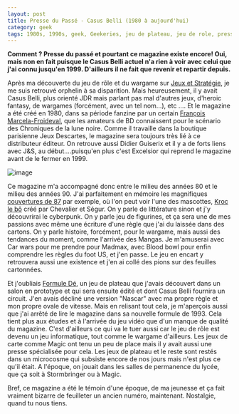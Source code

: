 ```yaml
---
layout: post
title: Presse du Passé - Casus Belli (1980 à aujourd'hui)
category: geek
tags: 1980s, 1990s, geek, Geekeries, jeu de plateau, jeu de role, presse, wargame
---
```

**Comment ? Presse du passé et pourtant ce magazine existe encore! Oui, mais non en fait puisque le Casus Belli actuel n'a rien à voir avec celui que j'ai connu jusqu'en 1999. D'ailleurs il ne fait que revenir et repartir depuis.**

Après ma découverte du jeu de rôle et du wargame sur [Jeux et Stratégie](https://www.cheziceman.fr/2016/jeuxetstrategie/), je me suis retrouvé orphelin à sa disparition. Mais heureusement, il y avait Casus Belli, plus orienté JDR mais parlant pas mal d'autres jeux, d'heroic fantasy, de wargames (forcément, avec un tel nom...), etc .... Et le magazine a été créé en 1980, dans sa période fanzine par un certain <a title="François Marcela-Froideval" href="https://fr.wikipedia.org/wiki/Fran%C3%A7ois_Marcela-Froideval">François Marcela-Froideval</a>, que les amateurs de BD connaissent pour le scénario des Chroniques de la lune noire. Comme il travaille dans la boutique parisienne Jeux Descartes, le magazine sera toujours très lié à ce distributeur éditeur. On retrouve aussi Didier Guiserix et il y a de forts liens avec J&amp;S, au début....puisqu'en plus c'est Excelsior qui reprend le magazine avant de le fermer en 1999.

![image](https://filedn.eu/llqi9IBxlYouGRXYG2xlROb/img/2017/casusbelli.jpg)

Ce magazine m'a accompagné donc entre le milieu des années 80 et le milieu des années 90. J'ai parfaitement en mémoire les magnifiques <a href="http://www.abandonware-magazines.org/affiche_mag.php?mag=188&amp;page=5">couvertures de 87</a> par exemple, où l'on peut voir l'une des mascottes, <a href="https://fr.wikipedia.org/wiki/Les_Aventures_de_Kroc_le_Bô">Kroc le bô</a> créé par Chevalier et Ségur. On y parle de littérature sinon et j'y découvrirai le cyberpunk. On y parle jeu de figurines, et ça sera une de mes passions avec même une écriture d'une règle que j'ai du laissée dans des cartons. On y parle histoire, forcément, pour le wargame, mais aussi des tendances du moment, comme l'arrivée des Mangas. Je m'amuserai avec Car wars pour me prendre pour Madmax, avec Blood bowl pour enfin comprendre les règles du foot US, et j'en passe. Le jeu en encart y retrouvera aussi une existence et j'en ai collé des pions sur des feuilles cartonnées.

Et j'oubliais <a href="https://fr.wikipedia.org/wiki/Formule_Dé">Formule Dé</a>, un jeu de plateau que j'avais découvert dans un salon en prototype et qui sera ensuite édité et dont Casus Belli fournira un circuit. J'en avais décliné une version "Nascar" avec ma propre règle et mon propre ovale de vitesse. Mais en relisant tout cela, je m'aperçois aussi que j'ai arrêté de lire le magazine dans sa nouvelle formule de 1993. Cela tient plus aux études et à l'arrivée du jeu vidéo que d'un manque de qualité du magazine. C'est d'ailleurs ce qui va le tuer aussi car le jeu de rôle est devenu un jeu informatique, tout comme le wargame d'ailleurs. Les jeux de carte comme Magic ont tenu un peu de place mais il y avait aussi une presse spécialisée pour cela. Les jeux de plateau et le reste sont restés dans un microcosme qui subsiste encore de nos jours mais n'est plus ce qu'il était. A l'époque, on jouait dans les salles de permanence du lycée, que ça soit à Stormbringer ou à Magic.

Bref, ce magazine a été le témoin d'une époque, de ma jeunesse et ça fait vraiment bizarre de feuilleter un ancien numéro, maintenant. Nostalgie, quand tu nous tiens.


